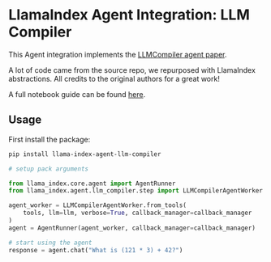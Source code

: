 # LlamaIndex Agent Integration: LLM Compiler

This Agent integration implements the [LLMCompiler agent paper](https://github.com/SqueezeAILab/LLMCompiler).

A lot of code came from the source repo, we repurposed with LlamaIndex abstractions. All credits
to the original authors for a great work!

A full notebook guide can be found [here](https://github.com/run-llama/llama-hub/blob/main/llama_hub/llama_packs/agents/llm_compiler/llm_compiler.ipynb).

## Usage

First install the package:

```bash
pip install llama-index-agent-llm-compiler
```

```python
# setup pack arguments

from llama_index.core.agent import AgentRunner
from llama_index.agent.llm_compiler.step import LLMCompilerAgentWorker

agent_worker = LLMCompilerAgentWorker.from_tools(
    tools, llm=llm, verbose=True, callback_manager=callback_manager
)
agent = AgentRunner(agent_worker, callback_manager=callback_manager)

# start using the agent
response = agent.chat("What is (121 * 3) + 42?")
```
